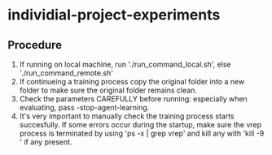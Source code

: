 # individial-project-experiments

## Procedure
1. If running on local machine, run './run_command_local.sh', else './run_command_remote.sh'
2. If continueing a training process copy the original folder into a new folder to make sure the original folder
   remains clean.
3. Check the parameters CAREFULLY before running: especially when evaluating, pass -stop-agent-learning.
4. It's very important to manually check the training process starts succesfully. If some errors occur during the
   startup, make sure the vrep process is terminated by using 'ps -x | grep vrep' and kill any with 'kill -9 <PID>' if
   any present.
